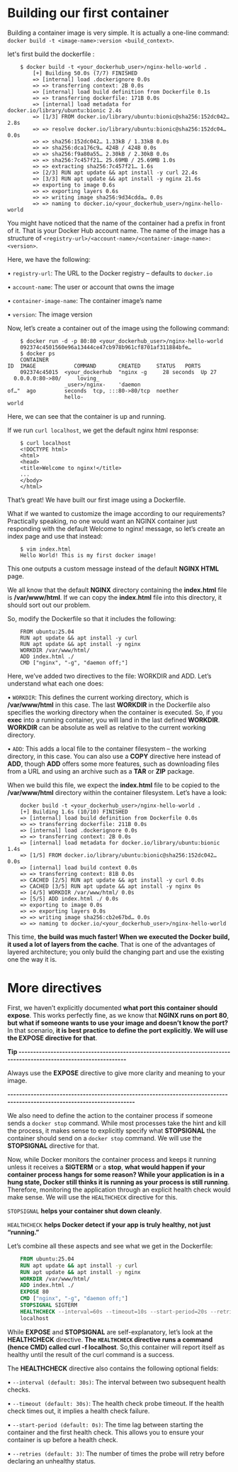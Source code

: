 # Building our first container

Building a container image is very simple. It is actually a one-line command: `docker build -t <image-name>:version <build_context>`.

let's first build the dockerfile :
```shell
    $ docker build -t <your_dockerhub_user>/nginx-hello-world .
        [+] Building 50.0s (7/7) FINISHED
        => [internal] load .dockerignore 0.0s
        => => transferring context: 2B 0.0s
        => [internal] load build definition from Dockerfile 0.1s
        => => transferring dockerfile: 171B 0.0s
        => [internal] load metadata for docker.io/library/ubuntu:bionic 2.4s
        => [1/3] FROM docker.io/library/ubuntu:bionic@sha256:152dc042… 2.8s
        => => resolve docker.io/library/ubuntu:bionic@sha256:152dc04… 0.0s
        => => sha256:152dc042… 1.33kB / 1.33kB 0.0s
        => => sha256:dca176c9… 424B / 424B 0.0s
        => => sha256:f9a80a55… 2.30kB / 2.30kB 0.0s
        => => sha256:7c457f21… 25.69MB / 25.69MB 1.0s
        => => extracting sha256:7c457f21… 1.6s
        => [2/3] RUN apt update && apt install -y curl 22.4s
        => [3/3] RUN apt update && apt install -y nginx 21.6s
        => exporting to image 0.6s
        => => exporting layers 0.6s
        => => writing image sha256:9d34cdda… 0.0s
        => => naming to docker.io/<your_dockerhub_user>/nginx-hello-world
```
You might have noticed that the name of the container had a prefix in front of it. That is your Docker Hub account name. The name of the image has a structure of `<registry-url>/<account-name>/<container-image-name>:<version>`.

Here, we have the following:

• `registry-url`: The URL to the Docker registry – defaults to `docker.io`

• `account-name`: The user or account that owns the image

• `container-image-name`: The container image’s name

• `version`: The image version

Now, let’s create a container out of the image using the following command:

```shell
    $ docker run -d -p 80:80 <your_dockerhub_user>/nginx-hello-world
    092374c4501560e96a13444ce47cb978b961cf8701af311884bfe…
    $ docker ps
    CONTAINER ID  IMAGE            COMMAND       CREATED     STATUS   PORTS               NAMES
    092374c45015  <your_dockerhub  "nginx -g     28 seconds  Up 27   0.0.0.0:80->80/     loving_
                  _user>/nginx-    'daemon of…"  ago         seconds  tcp, :::80->80/tcp  noether
                  hello-world                                                                    
```

Here, we can see that the container is up and running.

If we run `curl localhost`, we get the default nginx html response:

```shell
    $ curl localhost
    <!DOCTYPE html>
    <html>
    <head>
    <title>Welcome to nginx!</title>
    ...
    </body>
    </html>
```
That’s great! We have built our first image using a Dockerfile.

What if we wanted to customize the image according to our requirements? Practically speaking, no one would want an NGINX container just responding with the default Welcome to nginx! message, so let’s create an index page and use that instead:

```shell
    $ vim index.html
    Hello World! This is my first docker image!
```
This one outputs a custom message instead of the default **NGINX HTML** page.

We all know that the default **NGINX** directory containing the **index.html** file is **/var/www/html**. If we can copy the **index.html** file into this directory, it should sort out our problem.

So, modify the Dockerfile so that it includes the following:
```shell
    FROM ubuntu:25.04
    RUN apt update && apt install -y curl
    RUN apt update && apt install -y nginx
    WORKDIR /var/www/html/
    ADD index.html ./
    CMD ["nginx", "-g", "daemon off;"]
```

Here, we’ve added two directives to the file: WORKDIR and ADD. Let’s understand what each one does:

• `WORKDIR`: This defines the current working directory, which is **/var/www/html** in this case. The last **WORKDIR** in the Dockerfile also specifies the working directory when the container is executed. So, if you **exec** into a running container, you will land in the last defined **WORKDIR**. **WORKDIR** can be absolute as well as relative to the current working directory.

• `ADD`: This adds a local file to the container filesystem – the working directory, in this case. You can also use a **COPY** directive here instead of **ADD**, though **ADD** offers some more features, such as downloading files from a URL and using an archive such as a **TAR** or **ZIP** package.

When we build this file, we expect the **index.html** file to be copied to the **/var/www/html** directory within the container filesystem. Let’s have a look:

```shell
    docker build -t <your_dockerhub_user>/nginx-hello-world .
    [+] Building 1.6s (10/10) FINISHED
    => [internal] load build definition from Dockerfile 0.0s
    => => transferring dockerfile: 211B 0.0s
    => [internal] load .dockerignore 0.0s
    => => transferring context: 2B 0.0s
    => [internal] load metadata for docker.io/library/ubuntu:bionic 1.4s
    => [1/5] FROM docker.io/library/ubuntu:bionic@sha256:152dc042… 0.0s
    => [internal] load build context 0.0s
    => => transferring context: 81B 0.0s
    => CACHED [2/5] RUN apt update && apt install -y curl 0.0s
    => CACHED [3/5] RUN apt update && apt install -y nginx 0s
    => [4/5] WORKDIR /var/www/html/ 0.0s
    => [5/5] ADD index.html ./ 0.0s
    => exporting to image 0.0s
    => => exporting layers 0.0s
    => => writing image sha256:cb2e67bd… 0.0s
    => => naming to docker.io/<your_dockerhub_user>/nginx-hello-world
```

This time, **the build was much faster! When we executed the Docker build, it used a lot of layers from the cache**. That is one of the advantages of layered architecture; you only build the changing part and use the existing one the way it is.

# More directives

First, we haven’t explicitly documented **what port this container should expose**. This works perfectly fine, as we know that **NGINX runs on port 80**, **but what if someone wants to use your image and doesn’t know the port?** In that scenario, **it is best practice to define the port explicitly. We will use the EXPOSE directive for that**.

**Tip ------------------------------------------------------------------------------------------------------------------**

Always use the **EXPOSE** directive to give more clarity and meaning to your image.

**------------------------------------------------------------------------------------------------------------------------**

We also need to define the action to the container process if someone sends a `docker stop` command. While most processes take the hint and kill the process, it makes sense to explicitly specify what **STOPSIGNAL** the container should send on a `docker stop` command. We will use the **STOPSIGNAL** directive for that.

Now, while Docker monitors the container process and keeps it running unless it receives a **SIGTERM** or a **stop**, **what would happen if your container process hangs for some reason? While your application is in a hung state, Docker still thinks it is running as your process is still running**. Therefore, monitoring the application through an explicit health check would make sense. We will use the `HEALTHCHECK` directive for this.

`STOPSIGNAL` **helps your container shut down cleanly**.

`HEALTHCHECK` **helps Docker detect if your app is truly healthy, not just “running.”**

Let’s combine all these aspects and see what we get in the Dockerfile:

```Dockerfile
    FROM ubuntu:25.04
    RUN apt update && apt install -y curl
    RUN apt update && apt install -y nginx
    WORKDIR /var/www/html/
    ADD index.html ./
    EXPOSE 80
    CMD ["nginx", "-g", "daemon off;"]
    STOPSIGNAL SIGTERM
    HEALTHCHECK --interval=60s --timeout=10s --start-period=20s --retries=3 CMD curl -f
    localhost
```

While **EXPOSE** and **STOPSIGNAL** are self-explanatory, let’s look at the **HEALTHCHECK** directive. **The `HEALTHCHECK` directive runs a command (hence CMD) called curl -f localhost**. So,this container will report itself as healthy until the result of the curl command is a success.

The **HEALTHCHECK** directive also contains the following optional fields:

• `--interval (default: 30s)`: The interval between two subsequent health checks.

• `--timeout (default: 30s)`: The health check probe timeout. If the health check times out, it implies a health check failure.

• `--start-period (default: 0s)`: The time lag between starting the container and
the first health check. This allows you to ensure your container is up before a health check.

• `--retries (default: 3)`: The number of times the probe will retry before declaring an unhealthy status.